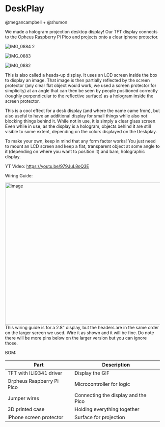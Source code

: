 # DeskPlay
@megancampbell + @shumon 

We made a hologram projection desktop display! Our TFT display connects to the Opheus Raspberry Pi Pico and projects onto a clear iphone protector. 

![IMG_0884 2](https://github.com/user-attachments/assets/9fdc3408-ecc8-420a-9565-41f2a2a7a571)

![IMG_0883](https://github.com/user-attachments/assets/c74279d8-f279-45f2-b034-083195a3b964)

![IMG_0882](https://github.com/user-attachments/assets/09dadb86-f34a-4c0f-88ca-2d63c5092f79)

This is also called a heads-up display. It uses an LCD screen inside the box to display an image. That image is then partially reflected by the screen protector (any clear flat object would work, we used a screen protector for simplicity) at an angle that can then be seen by people positioned correctly (roughly perpendicular to the reflective surface) as a hologram inside the screen protector. 

This is a cool effect for a desk display (and where the name came from), but also useful to have an additional display for small things while also not blocking things behind it. While not in use, it is simply a clear glass screen. Even while in use, as the display is a hologram, objects behind it are still visible to some extent, depending on the colors displayed on the Deskplay. 

To make your own, keep in mind that any form factor works! You just need to mount an LCD screen and keep a flat, transparent object at some angle to it (depending on where you want to position it) and bam, holographic display. 

YT Video: https://youtu.be/979JuL8oQ3E

Wiring Guide:

<img width="820" height="463" alt="image" src="https://github.com/user-attachments/assets/58aad308-9be9-4704-a702-9c02f0142618" />
This wiring guide is for a 2.8" display, but the headers are in the same order on the larger screen we used. Wire it as shown and it will be fine. Do note there will be more pins below on the larger version but you can ignore those. 


BOM:

| Part                      | Description                        |
|---------------------------|------------------------------------|
| TFT with ILI9341 driver   | Display the GIF                    |
| Orpheus Raspberry Pi Pico| Microcontroller for logic          |
| Jumper wires              | Connecting the display and the Pico|
| 3D printed case           | Holding everything together        |
| iPhone screen protector   | Surface for projection             |

